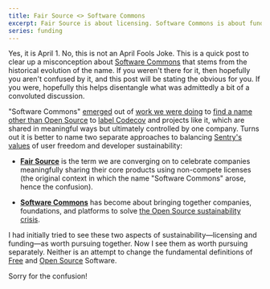 ```yaml
---
title: Fair Source <> Software Commons
excerpt: Fair Source is about licensing. Software Commons is about funding. Let's do both ... separately.
series: funding
---
```


Yes, it is April 1. No, this is not an April Fools Joke. This is a quick post
to clear up a misconception about [Software
Commons](https://softwarecommons.com/) that stems from the historical evolution
of the name. If you weren't there for it, then hopefully you aren't confused by
it, and this post will be stating the obvious for you. If you were, hopefully
this helps disentangle what was admittedly a bit of a convoluted discussion.

"Software Commons"
[emerged](https://github.com/getsentry/fsl.software/issues/2#issuecomment-1939112531)
out of [work we were doing](https://github.com/getsentry/fsl.software/issues/2)
to [find a name other than Open
Source](https://twitter.com/adamhjk/status/1687113805237714944) to [label
Codecov](https://blog.sentry.io/lets-talk-about-open-source/) and projects like
it, which are shared in meaningful ways but ultimately controlled by one company.
Turns out it is better to name two separate approaches to balancing [Sentry's
values](https://blog.sentry.io/sentrys-open-source-values/) of user freedom and
developer sustainability:

- [**Fair Source**](https://github.com/fairsource/fairsource/pull/9) is the term we are converging on to
  celebrate companies meaningfully sharing their core products using non-compete
  licenses (the original context in which the name "Software Commons"
  arose, hence the confusion).

- [**Software Commons**](https://softwarecommons.com/) has become about bringing
  together companies, foundations, and platforms to solve [the Open Source
  sustainability
  crisis](https://openpath.chadwhitacre.com/2024/the-open-source-sustainability-crisis/).

I had initially tried to see these two aspects of sustainability—licensing and
funding—as worth pursuing together. Now I see them as worth pursuing
separately. Neither is an attempt to change the fundamental definitions of
[Free](https://www.gnu.org/philosophy/free-sw.en.html#fs-definition) and [Open
Source](https://opensource.org/osd) Software.

Sorry for the confusion!
